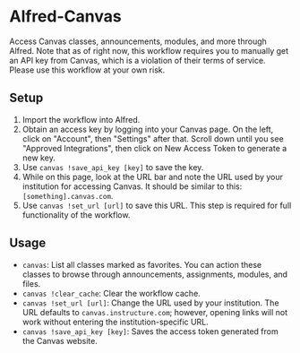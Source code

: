 # Alfred-Canvas

Access Canvas classes, announcements, modules, and more through Alfred. Note that as of right now, this workflow requires you to manually get an API key from Canvas, which is a violation of their terms of service. Please use this workflow at your own risk.

## Setup

1. Import the workflow into Alfred.
2. Obtain an access key by logging into your Canvas page. On the left, click on "Account", then "Settings" after that. Scroll down until you see "Approved Integrations", then click on New Access Token to generate a new key.
3. Use `canvas !save_api_key [key]` to save the key.
4. While on this page, look at the URL bar and note the URL used by your institution for accessing Canvas. It should be similar to this: `[something].canvas.com`.
5. Use `canvas !set_url [url]` to save this URL. This step is required for full functionality of the workflow.

## Usage

- `canvas`: List all classes marked as favorites. You can action these classes to browse through announcements, assignments, modules, and files.
- `canvas !clear_cache`: Clear the workflow cache.
- `canvas !set_url [url]`: Change the URL used by your institution. The URL defaults to `canvas.instructure.com`; however, opening links will not work without entering the institution-specific URL.
- `canvas !save_api_key [key]`: Saves the access token generated from the Canvas website.